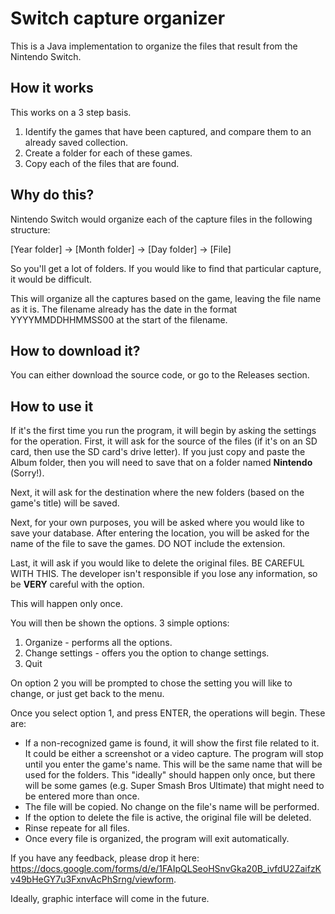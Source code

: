 # Switch capture organizer
This is a Java implementation to organize the files that result from the Nintendo Switch.

## How it works
This works on a 3 step basis.
1. Identify the games that have been captured, and compare them to an already saved collection.
2. Create a folder for each of these games.
3. Copy each of the files that are found.

## Why do this?
Nintendo Switch would organize each of the capture files in the following structure:

\[Year folder\] -> \[Month folder\] -> \[Day folder\] -> \[File\]

So you'll get a lot of folders. If you would like to find that particular capture, it would be difficult.

This will organize all the captures based on the game, leaving the file name as it is. The filename already has the date in the format YYYYMMDDHHMMSS00 at the start of the filename.

## How to download it?
You can either download the source code, or go to the Releases section.

## How to use it
If it's the first time you run the program, it will begin by asking the settings for the operation. First, it will ask for the source of the files (if it's on an SD card, then use the SD card's drive letter). If you just copy and paste the Album folder, then you will need to save that on a folder named **Nintendo** (Sorry!).

Next, it will ask for the destination where the new folders (based on the game's title) will be saved.

Next, for your own purposes, you will be asked where you would like to save your database. After entering the location, you will be asked for the name of the file to save the games. DO NOT include the extension.

Last, it will ask if you would like to delete the original files. BE CAREFUL WITH THIS. The developer isn't responsible if you lose any information, so be **VERY** careful with the option.

This will happen only once.

You will then be shown the options. 3 simple options:
1. Organize - performs all the options.
2. Change settings - offers you the option to change settings.
3. Quit

On option 2 you will be prompted to chose the setting you will like to change, or just get back to the menu.

Once you select option 1, and press ENTER, the operations will begin. These are:
* If a non-recognized game is found, it will show the first file related to it. It could be either a screenshot or a video capture. The program will stop until you enter the game's name. This will be the same name that will be used for the folders. This "ideally" should happen only once, but there will be some games (e.g. Super Smash Bros Ultimate) that might need to be entered more than once.
* The file will be copied. No change on the file's name will be performed.
* If the option to delete the file is active, the original file will be deleted.
* Rinse repeate for all files.
* Once every file is organized, the program will exit automatically.

If you have any feedback, please drop it here: https://docs.google.com/forms/d/e/1FAIpQLSeoHSnvGka20B_ivfdU2ZaifzKv49bHeGY7u3FxnvAcPhSrng/viewform.

Ideally, graphic interface will come in the future.
